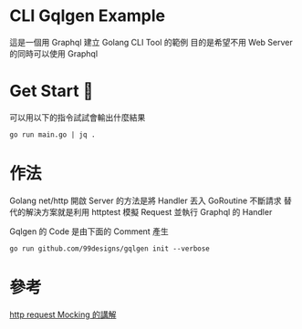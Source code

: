 # CLI Gqlgen Example
這是一個用 Graphql 建立 Golang CLI Tool 的範例
目的是希望不用 Web Server 的同時可以使用 Graphql

# Get Start 🚀
可以用以下的指令試試會輸出什麼結果
```
go run main.go | jq .
```

# 作法
Golang net/http 開啟 Server 的方法是將 Handler 丟入 GoRoutine 不斷請求
替代的解決方案就是利用 httptest 模擬 Request 並執行 Graphql 的 Handler

Gqlgen 的 Code 是由下面的 Comment 產生 
```
go run github.com/99designs/gqlgen init --verbose
```

# 參考
[http request Mocking 的講解](https://budougumi0617.github.io/2020/05/29/go-testing-httptest/)
